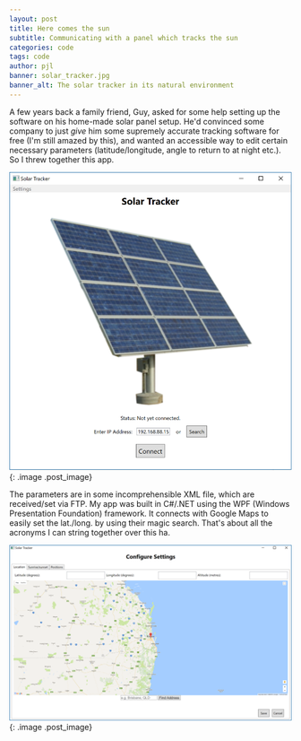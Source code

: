 ```yaml
---
layout: post
title: Here comes the sun
subtitle: Communicating with a panel which tracks the sun
categories: code
tags: code
author: pjl
banner: solar_tracker.jpg
banner_alt: The solar tracker in its natural environment
---
```


A few years back a family friend, Guy, asked for some help setting up the software on his home-made solar panel setup. He'd convinced some company to just _give_ him some supremely accurate tracking software for free (I'm still amazed by this), and wanted an accessible way to edit certain necessary parameters (latitude/longitude, angle to return to at night etc.). So I threw together this app. 

![image](/images/solar_tracker_login.jpg){: .image .post_image}

The parameters are in some incomprehensible XML file, which are received/set via FTP. My app was built in C#/.NET using the WPF (Windows Presentation Foundation) framework. It connects with Google Maps to easily set the lat./long. by using their magic search. That's about all the acronyms I can string together over this ha.

![image](/images/solar_tracker_map.jpg){: .image .post_image}

